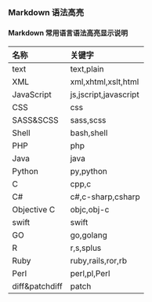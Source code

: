 ### Markdown 语法高亮

#### Markdown 常用语言语法高亮显示说明

| 名称 | 关键字              |
| :--- | :------------------ |
| text | text,plain          |
| XML  | xml,xhtml,xslt,html |
|JavaScript|js,jscript,javascript|
| CSS | css |
|SASS&SCSS|sass,scss|
| Shell | bash,shell |
|PHP|php|
|Java|java|
|Python|py,python|
| C | cpp,c |
| C# | c#,c-sharp,csharp |
|Objective C|objc,obj-c|
|swift|swift|
|GO|go,golang|
|R|r,s,splus|
|Ruby|ruby,rails,ror,rb|
|Perl|perl,pl,Perl|
|diff&patchdiff|patch|
